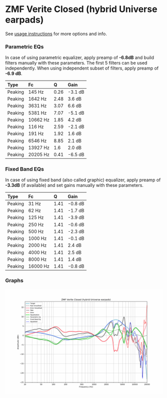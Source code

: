 # ZMF Verite Closed (hybrid Universe earpads)
See [usage instructions](https://github.com/jaakkopasanen/AutoEq#usage) for more options and info.

### Parametric EQs
In case of using parametric equalizer, apply preamp of **-6.8dB** and build filters manually
with these parameters. The first 5 filters can be used independently.
When using independent subset of filters, apply preamp of **-6.9 dB**.

| Type    | Fc       |    Q | Gain    |
|:--------|:---------|:-----|:--------|
| Peaking | 145 Hz   | 0.26 | -3.1 dB |
| Peaking | 1642 Hz  | 2.48 | 3.6 dB  |
| Peaking | 3631 Hz  | 3.07 | 6.6 dB  |
| Peaking | 5381 Hz  | 7.07 | -5.1 dB |
| Peaking | 10662 Hz | 1.85 | 4.2 dB  |
| Peaking | 116 Hz   | 2.59 | -2.1 dB |
| Peaking | 191 Hz   | 1.92 | 1.6 dB  |
| Peaking | 6546 Hz  | 8.85 | 2.1 dB  |
| Peaking | 13927 Hz | 1.6  | 2.0 dB  |
| Peaking | 20205 Hz | 0.41 | -6.5 dB |

### Fixed Band EQs
In case of using fixed band (also called graphic) equalizer, apply preamp of **-3.3dB**
(if available) and set gains manually with these parameters.

| Type    | Fc       |    Q | Gain    |
|:--------|:---------|:-----|:--------|
| Peaking | 31 Hz    | 1.41 | -0.8 dB |
| Peaking | 62 Hz    | 1.41 | -1.7 dB |
| Peaking | 125 Hz   | 1.41 | -3.9 dB |
| Peaking | 250 Hz   | 1.41 | -0.6 dB |
| Peaking | 500 Hz   | 1.41 | -2.3 dB |
| Peaking | 1000 Hz  | 1.41 | -0.1 dB |
| Peaking | 2000 Hz  | 1.41 | 2.4 dB  |
| Peaking | 4000 Hz  | 1.41 | 2.5 dB  |
| Peaking | 8000 Hz  | 1.41 | 1.4 dB  |
| Peaking | 16000 Hz | 1.41 | -0.8 dB |

### Graphs
![](./ZMF%20Verite%20Closed%20(hybrid%20Universe%20earpads).png)